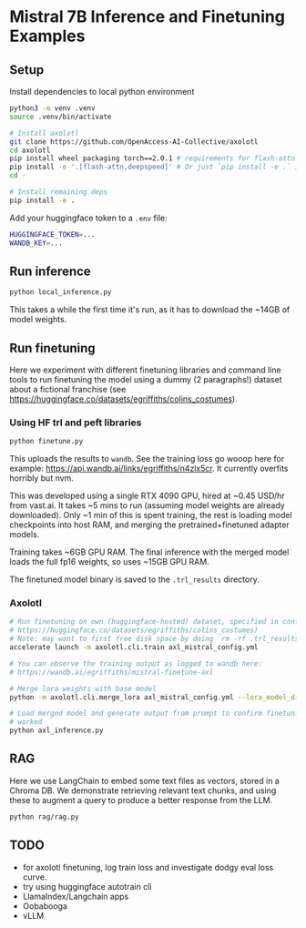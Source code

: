 # Mistral 7B Inference and Finetuning Examples

## Setup

Install dependencies to local python environment

```bash
python3 -m venv .venv
source .venv/bin/activate

# Install axolotl
git clone https://github.com/OpenAccess-AI-Collective/axolotl
cd axolotl
pip install wheel packaging torch==2.0.1 # requirements for flash-attn
pip install -e '.[flash-attn,deepspeed]' # Or just `pip install -e .` if no cuda
cd -

# Install remaining deps
pip install -e .
```

Add your huggingface token to a `.env` file:

```bash
HUGGINGFACE_TOKEN=...
WANDB_KEY=...
```

## Run inference

```bash
python local_inference.py
```

This takes a while the first time it's run, as it has to download the ~14GB of model weights.

## Run finetuning

Here we experiment with different finetuning libraries and command line tools to run finetuning the model using a dummy (2 paragraphs!) dataset about a fictional franchise (see https://huggingface.co/datasets/egriffiths/colins_costumes).

### Using HF trl and peft libraries

```bash
python finetune.py
```

This uploads the results to `wandb`. See the training loss go wooop here for example: https://api.wandb.ai/links/egriffiths/n4zlx5cr. It currently overfits horribly but nvm.

This was developed using a single RTX 4090 GPU, hired at ~0.45 USD/hr from vast.ai. It takes ~5 mins to run (assuming model weights are already downloaded). Only ~1 min of this is spent training, the rest is loading model checkpoints into host RAM, and merging the pretrained+finetuned adapter models.

Training takes ~6GB GPU RAM. The final inference with the merged model loads the full fp16 weights, so uses ~15GB GPU RAM.

The finetuned model binary is saved to the `.trl_results` directory.

### Axolotl

```bash
# Run finetuning on own (huggingface-hosted) dataset, specified in config (see
# https://huggingface.co/datasets/egriffiths/colins_costumes)
# Note: may want to first free disk space by doing `rm -rf .trl_results`.
accelerate launch -m axolotl.cli.train axl_mistral_config.yml

# You can observe the training output as logged to wandb here:
# https://wandb.ai/egriffiths/mistral-finetune-axl

# Merge lora weights with base model
python -m axolotl.cli.merge_lora axl_mistral_config.yml --lora_model_dir="axolotl/.results/qlora-out" --load_in_8bit=False --load_in_4bit=False

# Load merged model and generate output from prompt to confirm finetuning has
# worked
python axl_inference.py
```

## RAG

Here we use LangChain to embed some text files as vectors, stored in a Chroma DB. We demonstrate retrieving relevant text chunks, and using these to augment a query to produce a better response from the LLM.

```bash
python rag/rag.py
```

## TODO

- for axolotl finetuning, log train loss and investigate dodgy eval loss curve.
- try using huggingface autotrain cli
- LlamaIndex/Langchain apps
- Oobabooga
- vLLM
